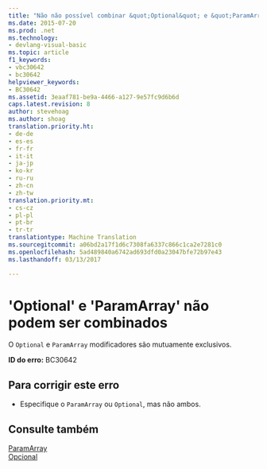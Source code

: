 ```yaml
---
title: "Não não possível combinar &quot;Optional&quot; e &quot;ParamArray&quot; | Documentos do Microsoft"
ms.date: 2015-07-20
ms.prod: .net
ms.technology:
- devlang-visual-basic
ms.topic: article
f1_keywords:
- vbc30642
- bc30642
helpviewer_keywords:
- BC30642
ms.assetid: 3eaaf781-be9a-4466-a127-9e57fc9d6b6d
caps.latest.revision: 8
author: stevehoag
ms.author: shoag
translation.priority.ht:
- de-de
- es-es
- fr-fr
- it-it
- ja-jp
- ko-kr
- ru-ru
- zh-cn
- zh-tw
translation.priority.mt:
- cs-cz
- pl-pl
- pt-br
- tr-tr
translationtype: Machine Translation
ms.sourcegitcommit: a06bd2a17f1d6c7308fa6337c866c1ca2e7281c0
ms.openlocfilehash: 5ad489840a6742ad693dfd0a23047bfe72b97e43
ms.lasthandoff: 03/13/2017

---
```

# <a name="39optional39-and-39paramarray39-cannot-be-combined"></a>'Optional' e 'ParamArray' não podem ser combinados
O `Optional` e `ParamArray` modificadores são mutuamente exclusivos.  
  
 **ID do erro:** BC30642  
  
## <a name="to-correct-this-error"></a>Para corrigir este erro  
  
-   Especifique o `ParamArray` ou `Optional`, mas não ambos.  
  
## <a name="see-also"></a>Consulte também  
 [ParamArray](../../visual-basic/language-reference/modifiers/paramarray.md)   
 [Opcional](../../visual-basic/language-reference/modifiers/optional.md)
